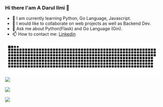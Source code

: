 ### Hi there I'am A Darul Ilmi 👋


- 🌱 I am currently learning Python, Go Language, Javascript. 
- 👯 I would like to collaborate on web projects as well as Backend Dev.
- 💬 Ask me about Python(Flask) and Go Language (Gin).
- 📫 How to contact me: [Linkedin](https://www.linkedin.com/in/darulilmi)

![](https://raw.githubusercontent.com/risqikhoirul/risqikhoirul/33450311bd407de935172e7392a245184b5002d0/contributions.svg) 
![](https://github-readme-stats.vercel.app/api?username=darulcode&show_icons=true&include_all_commits=true)

![](https://github-readme-streak-stats.herokuapp.com/?user=darulcode)

![](https://github-readme-stats.vercel.app/api/top-langs/?username=darulcode&layout=compact&langs_count=12)
